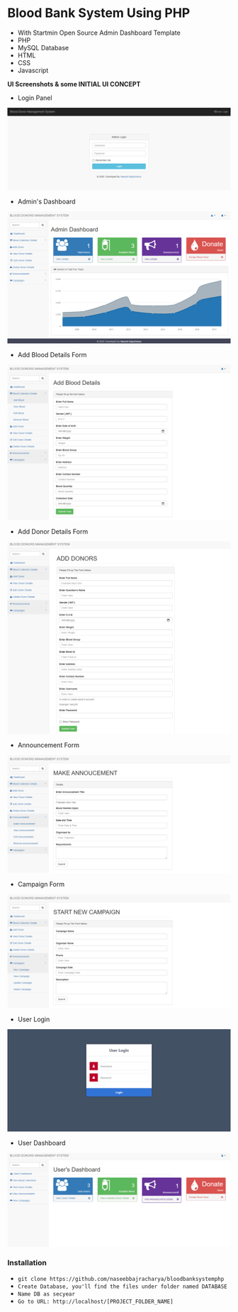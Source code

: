 # Blood Bank System Using PHP
- With Startmin Open Source Admin Dashboard Template
- PHP
- MySQL Database
- HTML
- CSS
- Javascript


**UI Screenshots & some INITIAL UI CONCEPT**

- Login Panel

![](prototype1.png)

- Admin's Dashboard

![](prototype02.png)

- Add Blood Details Form

![](prototype06.png)

- Add Donor Details Form

![](prototype3.png)

- Announcement Form

![](prototype4.png)

- Campaign Form

![](prototype5.png)

- User Login

![](prototype7.png)

- User Dashboard

![](prototype8.png)


### Installation

- `git clone https://github.com/naseebbajracharya/bloodbanksystemphp`
- `Create Database, you'll find the files under folder named DATABASE`
- `Name DB as secyear`
- `Go to URL: http://localhost/[PROJECT_FOLDER_NAME]`
